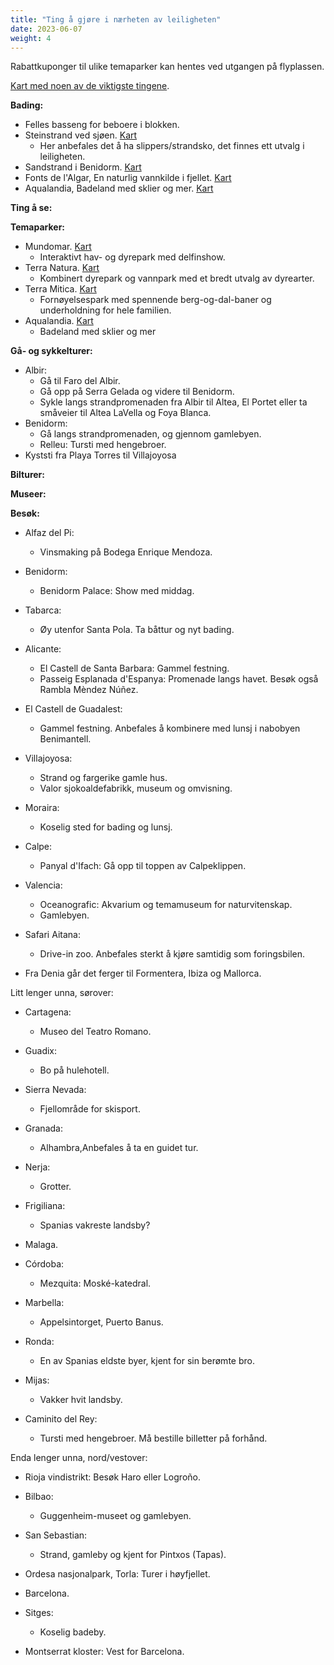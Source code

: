```yaml
---
title: "Ting å gjøre i nærheten av leiligheten"
date: 2023-06-07
weight: 4
---
```


Rabattkuponger til ulike temaparker kan hentes ved utgangen på flyplassen.

[Kart med noen av de viktigste tingene](https://goo.gl/maps/7tzrL3nMRPg9ab7L6).

**Bading:**

- Felles basseng for beboere i blokken.
- Steinstrand ved sjøen. [Kart](https://goo.gl/maps/4m8BergRQX9jUMMy9)
    - Her anbefales det å ha slippers/strandsko, det finnes ett utvalg i leiligheten.
- Sandstrand i Benidorm. [Kart](https://goo.gl/maps/FyBjHmSGxmXhC7937)
- Fonts de l'Algar, En naturlig vannkilde i fjellet. [Kart](https://goo.gl/maps/gq3qM8kzSo37dsMM6)
- Aqualandia, Badeland med sklier og mer. [Kart](https://goo.gl/maps/bccgvE35k5MfkgXD9)

**Ting å se:**

**Temaparker:**

- Mundomar. [Kart](https://goo.gl/maps/SKgs9JLnwhggBcM7A)
    - Interaktivt hav- og dyrepark med delfinshow.
- Terra Natura. [Kart](https://goo.gl/maps/gVqjRmCC8chGNGNHA)
    - Kombinert dyrepark og vannpark med et bredt utvalg av dyrearter.
- Terra Mitica. [Kart](https://goo.gl/maps/pBjs6bfwn7RapkJN9)
    - Fornøyelsespark med spennende berg-og-dal-baner og underholdning for hele familien.
- Aqualandia. [Kart](https://goo.gl/maps/bccgvE35k5MfkgXD9)
    - Badeland med sklier og mer

**Gå- og sykkelturer:**

- Albir:
    - Gå til Faro del Albir.
    - Gå opp på Serra Gelada og videre til Benidorm.
    - Sykle langs strandpromenaden fra Albir til Altea, El Portet eller ta småveier til Altea LaVella og Foya Blanca.
- Benidorm:
    - Gå langs strandpromenaden, og gjennom gamlebyen.
    - Relleu: Tursti med hengebroer.
- Kyststi fra Playa Torres til Villajoyosa



**Bilturer:**

**Museer:**

**Besøk:**

- Alfaz del Pi:
    - Vinsmaking på Bodega Enrique Mendoza.

- Benidorm:
    - Benidorm Palace: Show med middag.

- Tabarca:
    - Øy utenfor Santa Pola. Ta båttur og nyt bading.

- Alicante:
    - El Castell de Santa Barbara: Gammel festning.
    - Passeig Esplanada d'Espanya: Promenade langs havet. Besøk også Rambla Mèndez Núñez.

- El Castell de Guadalest:
    - Gammel festning. Anbefales å kombinere med lunsj i nabobyen Benimantell.

- Villajoyosa:
    - Strand og fargerike gamle hus.
    - Valor sjokoaldefabrikk, museum og omvisning.

- Moraira:
    - Koselig sted for bading og lunsj.

- Calpe:
    - Panyal d'Ifach: Gå opp til toppen av Calpeklippen.

- Valencia:
    - Oceanografic: Akvarium og temamuseum for naturvitenskap.
    - Gamlebyen.

- Safari Aitana:
    - Drive-in zoo. Anbefales sterkt å kjøre samtidig som foringsbilen.

- Fra Denia går det ferger til Formentera, Ibiza og Mallorca.

Litt lenger unna, sørover:

- Cartagena:
    - Museo del Teatro Romano.

- Guadix:
    - Bo på hulehotell.

- Sierra Nevada:
    - Fjellområde for skisport.

- Granada:
    - Alhambra,Anbefales å ta en guidet tur.

- Nerja:
    - Grotter.

- Frigiliana:
    - Spanias vakreste landsby?

- Malaga.

- Córdoba:
    - Mezquita: Moské-katedral.

- Marbella:
    - Appelsintorget, Puerto Banus.

- Ronda:
    - En av Spanias eldste byer, kjent for sin berømte bro.

- Mijas:
    - Vakker hvit landsby.

- Caminito del Rey:
    - Tursti med hengebroer. Må bestille billetter på forhånd.

Enda lenger unna, nord/vestover:

- Rioja vindistrikt: Besøk Haro eller Logroño.

- Bilbao:
    - Guggenheim-museet og gamlebyen.

- San Sebastian:
    - Strand, gamleby og kjent for Pintxos (Tapas).

- Ordesa nasjonalpark, Torla: Turer i høyfjellet.

- Barcelona.

- Sitges:
    - Koselig badeby.

- Montserrat kloster: Vest for Barcelona.
